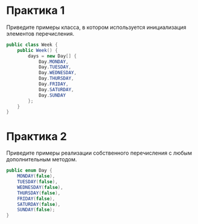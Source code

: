 # Практика 1

Приведите примеры класса, в котором используется инициализация элементов перечисления.
```java
public class Week {
    public Week() {
        days = new Day[] {
            Day.MONDAY,
            Day.TUESDAY,
            Day.WEDNESDAY,
            Day.THURSDAY,
            Day.FRIDAY,
            Day.SATURDAY,
            Day.SUNDAY
        };
    }
}
```

# Практика 2

Приведите примеры реализации собственного перечисления c любым дополнительным методом.


```java
public enum Day {
    MONDAY(false),
    TUESDAY(false),
    WEDNESDAY(false),
    THURSDAY(false),
    FRIDAY(false),
    SATURDAY(false),
    SUNDAY(false);
}
```
